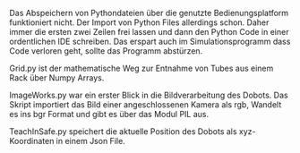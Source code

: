Das Abspeichern von Pythondateien über die genutzte Bedienungsplatform funktioniert nicht. Der Import von Python Files allerdings schon. Daher immer die ersten zwei Zeilen frei lassen und dann den Python Code in einer ordentlichen IDE schreiben. Das erspart auch im Simulationsprogramm dass Code verloren geht, sollte das Programm abstürzen.

Grid.py ist der mathematische Weg zur Entnahme von Tubes aus einem Rack über Numpy Arrays.

ImageWorks.py war ein erster Blick in die Bildverarbeitung des Dobots.
Das Skript importiert das Bild einer angeschlossenen Kamera als rgb, Wandelt es ins bgr Format und gibt es über das Modul PIL aus.

TeachInSafe.py speichert die aktuelle Position des Dobots als xyz-Koordinaten in einem Json File.
